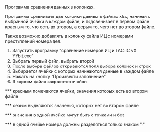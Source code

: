 Программа сравнения данных в колонках.

Программа сравнивает две колонки данных в файлах xlsx, начиная с выбранной ячейки в каждом файле, и подсвечивает в первом файле красным то, что есть во втором, а серым то, чего нет во втором файле.

Также возможно добавлять в колонку файла ИЦ с номерами преступлений номера дел.

1) Запустить программу "сравнение номеров ИЦ и ГАСПС vX YYbit.exe"
2) Выбрать первый файл, выбрать второй
3) После выбора файлов открываются поля выбора колонок и строк
4) Выбирается ячейки с которых начинаются данные в каждом файле
5) Нажать на кнопку "Произвести заполнение"
6) В первом файле закрасятся ячейки

*** красным помечаются ячейки, значения которых есть во втором файле

*** серым выделяются значения, которых нет во втором файле

*** значения в одной ячейке могут быть с точками и без

*** в одной ячейке номера должны разделяться только знаком ";"

